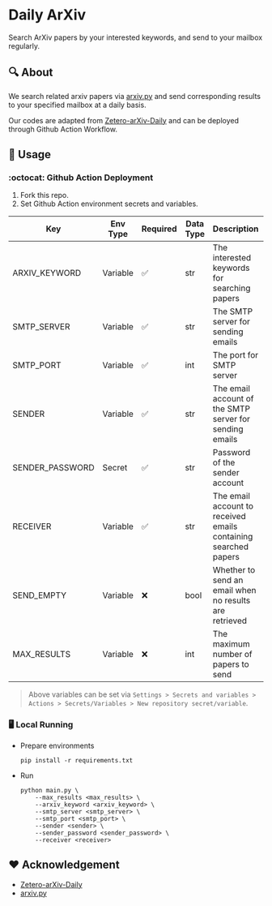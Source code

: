 # Daily ArXiv
Search ArXiv papers by your interested keywords, and send to your mailbox regularly.

## 🔍 About
We search related arxiv papers via [arxiv.py](https://github.com/lukasschwab/arxiv.py) and send corresponding results to your specified mailbox at a daily basis.

Our codes are adapted from [Zetero-arXiv-Daily](https://github.com/TideDra/zotero-arxiv-daily) and can be deployed through Github Action Workflow.

## 🚀 Usage
### :octocat: Github Action Deployment
1. Fork this repo.
2. Set Github Action environment secrets and variables.

|Key|Env Type|Required|Data Type|Description|Example|
|-|-|-|-|-|-|
|ARXIV_KEYWORD|Variable|✅|str|The interested keywords for searching papers|Network Traffic Classification|
|SMTP_SERVER|Variable|✅|str|The SMTP server for sending emails|smtp.feishu.cn|
|SMTP_PORT|Variable|✅|int|The port for SMTP server| 465 |
|SENDER|Variable|✅|str|The email account of the SMTP server for sending emails| xx@example.com |
|SENDER_PASSWORD|Secret|✅|str|Password of the sender account| abcdefgh |
|RECEIVER|Variable|✅|str|The email account to received emails containing searched papers| yy@example.com |
|SEND_EMPTY|Variable|❌|bool|Whether to send an email when no results are retrieved | true |
|MAX_RESULTS|Variable|❌|int| The maximum number of papers to send | 10 |
> Above variables can be set via `Settings > Secrets and variables > Actions > Secrets/Variables > New repository secret/variable`.

### 🖥️ Local Running
- Prepare environments
    ```shell
    pip install -r requirements.txt
    ```
- Run
    ```shell
    python main.py \
        --max_results <max_results> \
        --arxiv_keyword <arxiv_keyword> \
        --smtp_server <smtp_server> \
        --smtp_port <smtp_port> \
        --sender <sender> \
        --sender_password <sender_password> \
        --receiver <receiver>
    ```

## ❤️ Acknowledgement
- [Zetero-arXiv-Daily](https://github.com/TideDra/zotero-arxiv-daily) 
- [arxiv.py](https://github.com/lukasschwab/arxiv.py)
